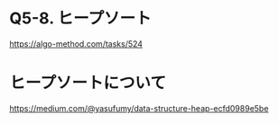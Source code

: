 # Q5-8. ヒープソート
https://algo-method.com/tasks/524


# ヒープソートについて
https://medium.com/@yasufumy/data-structure-heap-ecfd0989e5be
